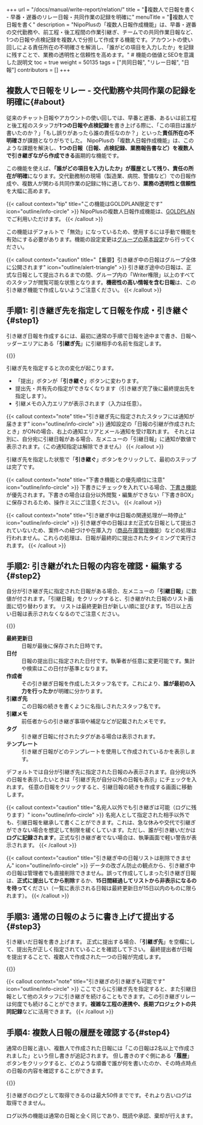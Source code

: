 +++
url = "/docs/manual/write-report/relation/"
title = "👥複数人で日報を書く - 早番・遅番のリレー日報・共同作業の記録を明確に" 
menuTitle = "👥複数人で日報を書く"
description = "NipoPlusの「複数人日報作成機能」は、早番・遅番の交代勤務や、前工程・後工程間の作業引継ぎ、チームでの共同作業日報など、1つの日報や点検記録を複数人で分担して作成する機能です。アカウントの使い回しによる責任所在の不明確さを解消し、「誰がどの項目を入力したか」を記録に残すことで、業務の透明性と信頼性を高めます。" # 機能の価値とSEOを意識した説明文
toc = true
weight = 50135
tags = ["共同日報", "リレー日報",  "日報"]
contributors = []
+++

## 複数人で日報をリレー - 交代勤務や共同作業の記録を明確に{#about}

従来のチャット日報やアカウントの使い回しでは、早番と遅番、あるいは前工程と後工程のスタッフが**1つの日報や点検記録**を書き上げる際に、「この項目は誰が書いたのか？」「もし誤りがあったら誰の責任なのか？」といった**責任所在の不明確さ**が課題となりがちでした。
NipoPlusの「複数人日報作成機能」は、このような課題を解決し、**1つの日報（日報、点検記録、業務報告書など）を複数人で引き継ぎながら作成できる**画期的な機能です。

この機能を使えば、<strong>「誰がどの項目を入力したか」が履歴として残り、責任の所在が明確</strong>になります。交代勤務制の現場（製造業、病院、警備など）での日報作成や、複数人が関わる共同作業の記録に特に適しており、**業務の透明性と信頼性**を大幅に高めます。

{{< callout context="tip" title="この機能はGOLDPLAN限定です" icon="outline/info-circle" >}}
NipoPlusの複数人日報作成機能は、[GOLDPLAN](/docs/price/#fee)でご利用いただけます。
{{< /callout >}}

この機能はデフォルトで「無効」になっているため、使用するには手動で機能を有効にする必要があります。機能の設定変更は[グループの基本設定](/docs/setup/setting-group/#optionalFunction)から行ってください。

{{< callout context="caution" title="【重要】引き継ぎ中の日報はグループ全体に公開されます" icon="outline/alert-triangle" >}}
引き継ぎ途中の日報は、正式な日報として提出されるまでの間、グループ内の「Writer権限」以上のすべてのスタッフが閲覧可能な状態となります。**機密性の高い情報を含む日報**は、この引き継ぎ機能で作成しないようご注意ください。
{{< /callout >}}

## 手順1: 引き継ぎ先を指定して日報を作成・引き継ぐ{#step1}

引き継ぎ日報を作成するには、最初に通常の手順で日報を途中まで書き、日報ヘッダーエリアにある「<strong>引継ぎ先</strong>」に引継相手の名前を指定します。

{{<iTablet filename="img/relation1" msg="早番から遅番へ、前工程から後工程へ、作業を引き継ぐ相手を指定するだけです。共同で日報や点検記録を作成できます" alice="ok">}}

引継ぎ先を指定すると次の変化が起こります。

- 「提出」ボタンが「<strong>引き継ぐ</strong>」ボタンに変わります。
- 提出先・共有先の指定ができなくなります（引き継ぎ完了後に最終提出先を指定します）。
- 引継メモの入力エリアが表示されます（入力は任意）。

{{< callout context="note" title="引き継ぎ先に指定されたスタッフには通知が届きます" icon="outline/info-circle" >}}
通知設定の「日報の引継が作成されたとき」がONの場合、右上の通知エリアとメール通知を受け取れます。
それとは別に、自分宛に引継日報がある場合、左メニューの「引継日報」に通知が数値で表示されます。（この通知指定は解除できません）
{{< /callout >}}

引継ぎ先を指定した状態で「<strong>引き継ぐ</strong>」ボタンをクリックして、最初のステップは完了です。

{{< callout context="note" title="下書き機能との優先順位に注意" icon="outline/info-circle" >}}
下書きにチェックを入れている場合、[下書き機能](/docs/manual/write-report/draft/)が優先されます。下書きの場合は自分以外閲覧・編集ができない「下書きBOX」に保存されるため、操作ミスにご注意ください。
{{< /callout >}}

{{< callout context="note" title="引き継ぎ中は日報の関連処理が一時停止" icon="outline/info-circle" >}}
引き継ぎ中の日報はまだ正式な日報として提出されていないため、案件への紐づけや在庫入力（[商品在庫管理機能](/docs/setup/advanced-setting/point/)）などの処理は行われません。これらの処理は、日報が最終的に提出されたタイミングで実行されます。
{{< /callout >}}

## 手順2: 引き継がれた日報の内容を確認・編集する{#step2}

自分が引き継ぎ先に指定された日報がある場合、左メニューの「<strong>引継日報</strong>」に数値が付されます。「引継日報」をクリックすると、引き継がれた日報のリスト画面に切り替わります。
リストは最終更新日が新しい順に並びます。15日以上古い日報は表示されなくなるのでご注意ください。

{{<iTablet filename="img/relation2" msg="自分宛に引き継がれた日報や点検記録を確認します。誰がどの項目を入力したかも確認できます" alice="ok">}}

<dl class="basic">
<dt><strong>最終更新日</strong></dt>
<dd>日報が最後に保存された日時です。</dd>
<dt><strong>日付</strong></dt>
<dd>日報の提出日に指定された日付です。執筆者が任意に変更可能です。集計や検索はこの日付が基準となります。</dd>
<dt><strong>作成者</strong></dt>
<dd>その引き継ぎ日報を作成したスタッフ名です。これにより、<strong>誰が最初の入力を行ったか</strong>が明確に分かります。</dd>
<dt><strong>引継ぎ先</strong></dt>
<dd>この日報の続きを書くように名指しされたスタッフ名です。</dd>
<dt><strong>引継メモ</strong></dt>
<dd>前任者からの引き継ぎ事項や補足などが記載されたメモです。</dd>
<dt><strong>タグ</strong></dt>
<dd>引き継ぎ日報に付されたタグがある場合は表示されます。</dd>
<dt><strong>テンプレート</strong></dt>
<dd>引き継ぎ日報がどのテンプレートを使用して作成されているかを表示します。</dd>
</dl>

デフォルトでは自分が引継ぎ先に指定された日報のみ表示されます。自分宛以外の日報を表示したいときは「引継ぎ先が自分以外の日報も表示」にチェックを入れます。
任意の日報をクリックすると、引継日報の続きを作成する画面に移動します。

{{< callout context="caution" title="名宛人以外でも引き継ぎは可能（ログに残ります）" icon="outline/info-circle" >}}
名宛人として指定された相手以外でも、引継日報を継承して書くことができます。これは、急な休みや交代で引継ぎができない場合を想定して制限を緩くしています。ただし、誰が引き継いだかは<strong>ログに記録されます</strong>。正式な引き継ぎ者でない場合は、執筆画面で軽い警告が表示されます。
{{< /callout >}}

{{< callout context="caution" title="引き継ぎ中の日報リストは削除できません" icon="outline/info-circle" >}}
データの改ざん防止の観点から、引き継ぎ中の日報は管理者でも直接削除できません。誤って作成してしまった引き継ぎ日報は、**正式に提出してから削除**するか、**15日間経過してリストから非表示になるのを待って**ください（一覧に表示される日報は最終更新日が15日以内のものに限られます）。
{{< /callout >}}

## 手順3: 通常の日報のように書き上げて提出する{#step3}

引き継いだ日報を書き上げます。
正式に提出する場合、「<strong>引継ぎ先</strong>」を空欄にして、提出先が正しく指定されていることを確認して下さい。
最終提出者が日報を提出することで、複数人で作成された一つの日報が完成します。

{{<iTablet filename="img/relation3" msg="引き継がれた日報や点検記録を、通常の日報作成と同じように内容を追記・修正して完成させ、提出します" alice="here">}}

{{< callout context="note" title="引き継ぎの引き継ぎも可能です" icon="outline/info-circle" >}}
ここでさらに引継ぎ先を指定すると、また引継日報として他のスタッフに引き継ぎを続けることもできます。この引き継ぎリレーは何度でも続けることができます。<strong>複雑な工程の連携や、長期プロジェクトの共同記録</strong>などに活用できます。
{{< /callout >}}

## 手順4: 複数人日報の履歴を確認する{#step4}

通常の日報と違い、複数人で作成された日報には「この日報は2名以上で作成されました」という但し書きが追記されます。
但し書きのすぐ側にある「<strong>履歴</strong>」ボタンをクリックすると、どのような順番で誰が何を書いたのか、その時点時点の日報の内容を確認することができます。

{{<iTablet filename="img/relationLog" msg="誰が、いつ、どの部分を追記・修正したか、履歴を確認できます。責任の所在を明確にするためにも、この記録は非常に大切です" alice="here">}}

引き継ぎのログとして取得できるのは最大50件までです。それより古いログは取得できません。

ログ以外の機能は通常の日報と全く同じであり、既読や承認、棄却が行えます。
